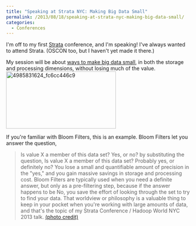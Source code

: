 ```yaml
---
title: "Speaking at Strata NYC: Making Big Data Small"
permalink: /2013/08/18/speaking-at-strata-nyc-making-big-data-small/
categories:
  - Conferences
---
```

I'm off to my first [Strata][1] conference, and I'm speaking! I've always wanted to attend Strata. (OSCON too, but I haven't yet made it there.)

My session will be about [ways to make big data small][2], in both the storage and processing dimensions, without losing much of the value. 
<img src="http://www.xaprb.com/blog/wp-content/uploads/2013/08/4985831624_fc6cc446c9-300x156.jpg" alt="4985831624_fc6cc446c9" width="300" height="156" class="aligncenter size-medium wp-image-3248" />

If you're familiar with Bloom Filters, this is an example. Bloom Filters let you answer the question, 
> Is value X a member of this data set? Yes, or no?
by substituting the question, 
> Is value X a member of this data set? Probably yes, or definitely no?
You lose a small and quantifiable amount of precision in the "yes," and you gain massive savings in storage and processing cost. Bloom Filters are typically used when you need a definite answer, but only as a pre-filtering step, because if the answer happens to be No, you save the effort of looking through the set to try to find your data. 
That worldview or philosophy is a valuable thing to keep in your pocket when you're working with large amounts of data, and that's the topic of my Strata Conference / Hadoop World NYC 2013 talk. 
[(photo credit)][3]

 [1]: http://strataconf.com/stratany2013/
 [2]: http://strataconf.com/stratany2013/public/schedule/detail/31435
 [3]: http://www.flickr.com/photos/dwysiu/4985831624/
